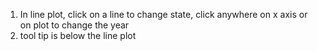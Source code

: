 1. In line plot, click on a line to change state, click anywhere on x axis or on plot to change the year
2. tool tip is below the line plot